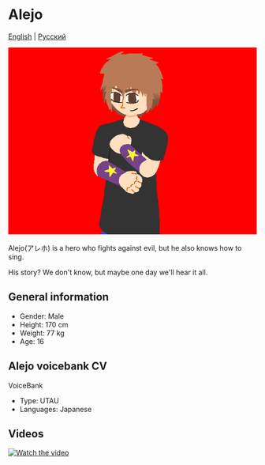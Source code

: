 # Alejo
[English](README.md) | [Русский](README.ru.md)

![Avatar](/image.png)

Alejo(アレホ) is a hero who fights against evil, but he also knows how to sing.

His story? We don't know, but maybe one day we'll hear it all.

## General information
- Gender: Male
- Height: 170 cm
- Weight: 77 kg
- Age: 16

## Alejo voicebank CV
VoiceBank
- Type: UTAU
- Languages: Japanese

## Videos
[![Watch the video](https://i.ytimg.com/vi/TfMiyqJBQeA/hqdefault.jpg)](https://youtu.be/TfMiyqJBQeA)
